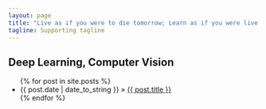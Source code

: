 ```yaml
---
layout: page
title: "Live as if you were to die tomorrow; Learn as if you were live forever"
tagline: Supporting tagline
---
```


## Deep Learning, Computer Vision



<ul class="posts">
  {% for post in site.posts %}
    <li><span>{{ post.date | date_to_string }}</span> &raquo; <a href="{{ BASE_PATH }}{{ post.url }}">{{ post.title }}</a></li>
  {% endfor %}
</ul>



